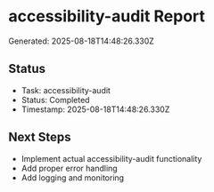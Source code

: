 # accessibility-audit Report

Generated: 2025-08-18T14:48:26.330Z

## Status
- Task: accessibility-audit
- Status: Completed
- Timestamp: 2025-08-18T14:48:26.330Z

## Next Steps
- Implement actual accessibility-audit functionality
- Add proper error handling
- Add logging and monitoring
